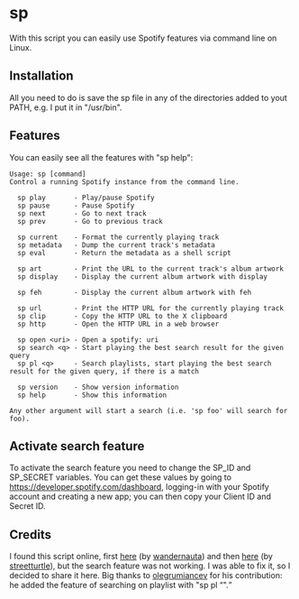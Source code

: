 # sp

With this script you can easily use Spotify features via command line on Linux.

## Installation

All you need to do is save the sp file in any of the directories added to yout PATH, e.g. I put it in "/usr/bin".

## Features

You can easily see all the features with "sp help":
```
Usage: sp [command]
Control a running Spotify instance from the command line.

  sp play       - Play/pause Spotify
  sp pause      - Pause Spotify
  sp next       - Go to next track
  sp prev       - Go to previous track

  sp current    - Format the currently playing track
  sp metadata   - Dump the current track's metadata
  sp eval       - Return the metadata as a shell script

  sp art        - Print the URL to the current track's album artwork
  sp display    - Display the current album artwork with display
  
  sp feh        - Display the current album artwork with feh

  sp url        - Print the HTTP URL for the currently playing track
  sp clip       - Copy the HTTP URL to the X clipboard
  sp http       - Open the HTTP URL in a web browser

  sp open <uri> - Open a spotify: uri
  sp search <q> - Start playing the best search result for the given query
  sp pl <q>     - Search playlists, start playing the best search result for the given query, if there is a match

  sp version    - Show version information
  sp help       - Show this information

Any other argument will start a search (i.e. 'sp foo' will search for foo).
```

## Activate search feature

To activate the search feature you need to change the SP_ID and SP_SECRET variables. You can get these values by going to https://developer.spotify.com/dashboard, logging-in with your Spotify account and creating a new app; you can then copy your Client ID and Secret ID.

## Credits

I found this script online, first [here](https://gist.github.com/wandernauta/6800547) (by [wandernauta](https://github.com/wandernauta)) and then [here](https://gist.github.com/streetturtle/fa6258f3ff7b17747ee3) (by [streetturtle](https://github.com/streetturtle)), but the search feature was not working. I was able to fix it, so I decided to share it here. 
Big thanks to [olegrumiancev](https://github.com/olegrumiancev) for his contribution: he added the feature of searching on playlist with "sp pl <q>". 
